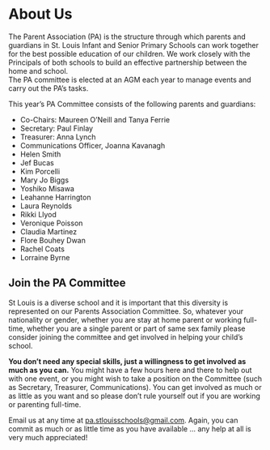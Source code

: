 # About Us

The Parent Association (PA) is the structure through which parents and guardians in St. 
Louis Infant and Senior Primary Schools can work together for the best possible education of our children. 
We work closely with the Principals of both schools to build an effective partnership between the home and school.  
The PA committee is elected at an AGM each year to manage events and carry out the PA’s tasks.

This year’s PA Committee consists of the following parents and guardians:

* Co-Chairs: Maureen O’Neill and Tanya Ferrie
* Secretary: Paul Finlay
* Treasurer: Anna Lynch
* Communications Officer, Joanna Kavanagh
* Helen Smith
* Jef Bucas
* Kim Porcelli
* Mary Jo Biggs
* Yoshiko Misawa
* Leahanne Harrington
* Laura Reynolds
* Rikki Llyod
* Veronique Poisson
* Claudia Martinez
* Flore Bouhey Dwan
* Rachel Coats
* Lorraine Byrne

## Join the PA Committee

St Louis is a diverse school and it is important that this diversity is represented on our Parents Association Committee. 
So, whatever your nationality or gender, whether you are stay at home parent or working full-time, whether you are a single parent or part of same sex family please consider joining the committee and get involved in helping your child’s school.

**You don’t need any special skills, just a willingness to get involved as much as you can.** 
You might have a few hours here and there to help out with one event, or you might wish to take a position on the Committee (such as Secretary, Treasurer, Communications). 
You can get involved as much or as little as you want and so please don’t rule yourself out if you are working or parenting full-time.

Email us at any time at pa.stlouisschools@gmail.com. 
Again, you can commit as much or as little time as you have available … any help at all is very much appreciated! 
